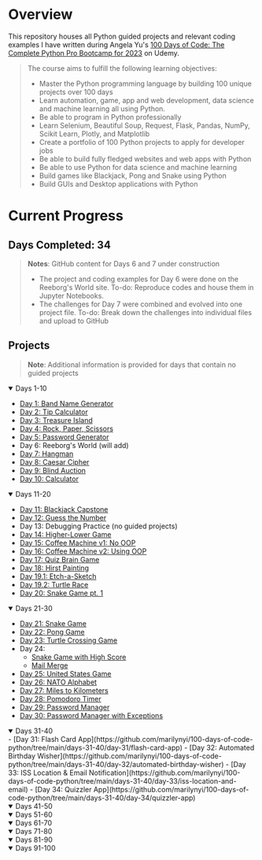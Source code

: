 # Overview

This repository houses all Python guided projects and relevant coding examples I have written during Angela Yu's [100 Days of Code: The Complete Python Pro Bootcamp for 2023](https://www.udemy.com/course/100-days-of-code/) on Udemy.

>The course aims to fulfill the following learning objectives:
>
>- Master the Python programming language by building 100 unique projects over 100 days
>- Learn automation, game, app and web development, data science and machine learning all using Python.
>- Be able to program in Python professionally
>- Learn Selenium, Beautiful Soup, Request, Flask, Pandas, NumPy, Scikit Learn, Plotly, and Matplotlib
>- Create a portfolio of 100 Python projects to apply for developer jobs
>- Be able to build fully fledged websites and web apps with Python
>- Be able to use Python for data science and machine learning
>- Build games like Blackjack, Pong and Snake using Python
>- Build GUIs and Desktop applications with Python

# Current Progress
## Days Completed: 34

>**Notes**:
>GitHub content for Days 6 and 7 under construction
>- The project and coding examples for Day 6 were done on the Reeborg's World site. To-do: Reproduce codes and house them in Jupyter Notebooks.
>- The challenges for Day 7 were combined and evolved into one project file. To-do: Break down the challenges into individual files and upload to GitHub

## Projects
>**Note**: Additional information is provided for days that contain no guided projects
<details open=""><summary>Days 1-10</summary>

- [Day 1: Band Name Generator](https://github.com/marilynyi/100-days-of-code-python/tree/main/days-01-10/day-01/band-name-generator)
- [Day 2: Tip Calculator](https://github.com/marilynyi/100-days-of-code-python/tree/main/days-01-10/day-02/tip-calculator)
- [Day 3: Treasure Island](https://github.com/marilynyi/100-days-of-code-python/tree/main/days-01-10/day-03/treasure-island)
- [Day 4: Rock, Paper, Scissors](https://github.com/marilynyi/100-days-of-code-python/tree/main/days-01-10/day-04/rock-paper-scissors)
- [Day 5: Password Generator](https://github.com/marilynyi/100-days-of-code-python/tree/main/days-01-10/day-05/password-generator)
- Day 6: Reeborg's World (will add)
- [Day 7: Hangman](https://github.com/marilynyi/100-days-of-code-python/tree/main/days-01-10/day-07--/hangman)
- [Day 8: Caesar Cipher](https://github.com/marilynyi/100-days-of-code-python/tree/main/days-01-10/day-08/caesar-cipher)
- [Day 9: Blind Auction](https://github.com/marilynyi/100-days-of-code-python/tree/main/days-01-10/day-09/blind-auction)
- [Day 10: Calculator](https://github.com/marilynyi/100-days-of-code-python/tree/main/days-01-10/day-10/calculator)
</details>
<details open=""><summary>Days 11-20</summary>

- [Day 11: Blackjack Capstone](https://github.com/marilynyi/100-days-of-code-python/tree/main/days-11-20/day-11/blackjack-capstone)
- [Day 12: Guess the Number](https://github.com/marilynyi/100-days-of-code-python/tree/main/days-11-20/day-12/guess-the-number)
- Day 13: Debugging Practice (no guided projects)
- [Day 14: Higher-Lower Game](https://github.com/marilynyi/100-days-of-code-python/tree/main/days-11-20/day-14/higher-lower-game)
- [Day 15: Coffee Machine v1: No OOP](https://github.com/marilynyi/100-days-of-code-python/tree/main/days-11-20/day-15/project)
- [Day 16: Coffee Machine v2: Using OOP](https://github.com/marilynyi/100-days-of-code-python/tree/main/days-11-20/day-16/coffee-machine)
- [Day 17: Quiz Brain Game](https://github.com/marilynyi/100-days-of-code-python/tree/main/days-11-20/day-17/quiz-brain)
- [Day 18: Hirst Painting](https://github.com/marilynyi/100-days-of-code-python/tree/main/days-11-20/day-18/hirst-painting)
- [Day 19.1: Etch-a-Sketch](https://github.com/marilynyi/100-days-of-code-python/tree/main/days-11-20/day-19/etch-a-sketch)
- [Day 19.2: Turtle Race](https://github.com/marilynyi/100-days-of-code-python/tree/main/days-11-20/day-19/turtle-race)
- [Day 20: Snake Game pt. 1](https://github.com/marilynyi/100-days-of-code-python/tree/main/days-11-20/day-20/snake-game-part-1)
</details>
<details open=""><summary>Days 21-30</summary>

- [Day 21: Snake Game](https://github.com/marilynyi/100-days-of-code-python/tree/main/days-21-30/day-21/snake-game)
- [Day 22: Pong Game](https://github.com/marilynyi/100-days-of-code-python/tree/main/days-21-30/day-22/pong-game)
- [Day 23: Turtle Crossing Game](https://github.com/marilynyi/100-days-of-code-python/tree/main/days-21-30/day-23/turtle-crossing-game)
- Day 24:
  - [Snake Game with High Score](https://github.com/marilynyi/100-days-of-code-python/tree/main/days-21-30/day-24/snake-game-with-high-score)
  - [Mail Merge](https://github.com/marilynyi/100-days-of-code-python/tree/main/days-21-30/day-24/mail-merge)
- [Day 25: United States Game](https://github.com/marilynyi/100-days-of-code-python/tree/main/days-21-30/day-25/united-states-game)
- [Day 26: NATO Alphabet](https://github.com/marilynyi/100-days-of-code-python/tree/main/days-21-30/day-26/nato-alphabet)
- [Day 27: Miles to Kilometers](https://github.com/marilynyi/100-days-of-code-python/tree/main/days-21-30/day-27/mile-to-km)
- [Day 28: Pomodoro Timer](https://github.com/marilynyi/100-days-of-code-python/tree/main/days-21-30/day-28/pomodoro-timer)
- [Day 29: Password Manager](https://github.com/marilynyi/100-days-of-code-python/tree/main/days-21-30/day-29/password-manager)
- [Day 30: Password Manager with Exceptions](https://github.com/marilynyi/100-days-of-code-python/tree/main/days-21-30/day-30/password-manager-w-exceptions)
</details>
<details open=""><summary>Days 31-40</summary>
- [Day 31: Flash Card App](https://github.com/marilynyi/100-days-of-code-python/tree/main/days-31-40/day-31/flash-card-app)
- [Day 32: Automated Birthday Wisher](https://github.com/marilynyi/100-days-of-code-python/tree/main/days-31-40/day-32/automated-birthday-wisher)
- [Day 33: ISS Location & Email Notification](https://github.com/marilynyi/100-days-of-code-python/tree/main/days-31-40/day-33/iss-location-and-email)
- [Day 34: Quizzler App](https://github.com/marilynyi/100-days-of-code-python/tree/main/days-31-40/day-34/quizzler-app)
</details>
<details open=""><summary>Days 41-50</summary>
</details>
<details open=""><summary>Days 51-60</summary>
</details>
<details open=""><summary>Days 61-70</summary>
</details>
<details open=""><summary>Days 71-80</summary>
</details>
<details open=""><summary>Days 81-90</summary>
</details>
<details open=""><summary>Days 91-100</summary>
</details>

